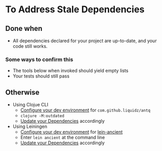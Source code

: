 # To Address Stale Dependencies

## Done when
- All dependencies declared for your project are up-to-date, and your code still works.

### Some ways to confirm this

- The tools below when invoked should yield empty lists
- Your tests should still pass

## Otherwise
- Using Clojue CLI
    - [Configure your dev environment] for `com.github.liquidz/antq`
    - `clojure -M:outdated`
    - [Update your Dependencies] accordingly
- Using Leiningen
    - [Configure your dev environment] for [lein-ancient](https://github.com/xsc/lein-ancient)
    - Enter `lein ancient` at the command line
    - [Update your Dependencies] accordingly

[Configure your dev environment]:./ToConfigureYourDevEnvironment.md
[Update your Dependencies]:./ToManageDependencies.md
[tests should still pass]:./ToRunTests.md
